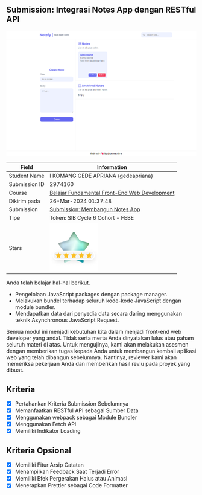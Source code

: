 ## Submission: Integrasi Notes App dengan RESTful API

![example](src/public/example.png)


| Field | Information |
|---|---|
| Student Name | I KOMANG GEDE APRIANA (gedeapriana) |
| Submission ID | 2974160 |
| Course | [Belajar Fundamental Front-End Web Development](https://www.dicoding.com/academies/163) |
| Dikirim pada | 26-Mar-2024 01:37:48 |
| Submission | [Submission: Membangun Notes App](https://www.dicoding.com/academies/315/tutorials/16849) |
| Tipe | Token: SIB Cycle 6 Cohort - FEBE |
| Stars | ![start](src/public/stars.png) |

Anda telah belajar hal-hal berikut.

- Pengelolaan JavaScript packages dengan package manager.
- Melakukan bundel terhadap seluruh kode-kode JavaScript dengan module bundler.
- Mendapatkan data dari penyedia data secara daring menggunakan teknik Asynchronous JavaScript Request.

Semua modul ini menjadi kebutuhan kita dalam menjadi front-end web developer yang andal. Tidak serta merta Anda dinyatakan lulus atau paham seluruh materi di atas. Untuk mengujinya, kami akan melakukan asesmen dengan memberikan tugas kepada Anda untuk membangun kembali aplikasi web yang telah dibangun sebelumnya. Nantinya, reviewer kami akan memeriksa pekerjaan Anda dan memberikan hasil reviu pada proyek yang dibuat.

## Kriteria
- [x] Pertahankan Kriteria Submission Sebelumnya
- [x] Memanfaatkan RESTful API sebagai Sumber Data
- [x] Menggunakan webpack sebagai Module Bundler
- [x] Menggunakan Fetch API
- [x] Memiliki Indikator Loading

## Kriteria Opsional
- [x] Memiliki Fitur Arsip Catatan
- [x] Menampilkan Feedback Saat Terjadi Error
- [x] Memiliki Efek Pergerakan Halus atau Animasi
- [x] Menerapkan Prettier sebagai Code Formatter
